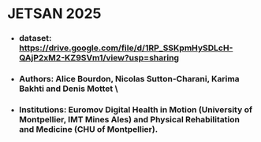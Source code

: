 # JETSAN 2025

- ### **dataset**: https://drive.google.com/file/d/1RP_SSKpmHySDLcH-QAjP2xM2-KZ9SVm1/view?usp=sharing

- ### **Authors**: Alice Bourdon, Nicolas Sutton-Charani, Karima Bakhti and Denis Mottet \\

- ### **Institutions**: Euromov Digital Health in Motion (University of Montpellier, IMT Mines Ales) and Physical Rehabilitation and Medicine (CHU of Montpellier).


